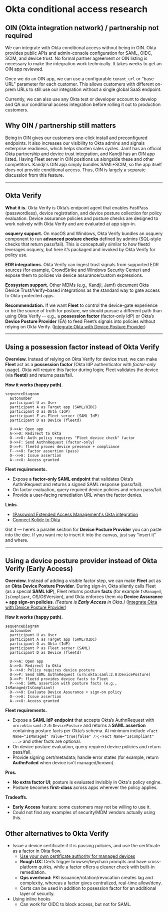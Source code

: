 # Okta conditional access research

## OIN (Okta integration network) / partnership not required

We can integrate with Okta conditional access without being in OIN. Okta provides public APIs and admin-console configuration for SAML, OIDC, SCIM, and device trust. No formal partner agreement or OIN listing is necessary to make the integration work technically. It takes weeks to get an OIN app reviewed.

Once we do an OIN app, we can use a configurable `tenant_url` or “base URL” parameter for each customer. This allows customers with different on-prem URLs to still use our integration without a single global SaaS endpoint.

Currently, we can also use any Okta test or developer account to develop and QA our conditional access integration before rolling it out to production customers.

## Why OIN / partnership still matters

Being in OIN gives our customers one-click install and preconfigured endpoints. It also increases our visibility to Okta admins and signals enterprise readiness, which helps shorten sales cycles. Jamf has an official Okta partnership and device trust integration, and Kandji has an OIN app listed. Having Fleet server in OIN positions us alongside these and other competitors. Kandji's OIN app simply bundles SAML+SCIM, so the app itself does not provide conditional access. Thus, OIN is largely a separate discussion from this feature.

---

## Okta Verify

**What it is.** Okta Verify is Okta’s endpoint agent that enables FastPass (passwordless), device registration, and device posture collection for policy evaluation. Device assurance policies and posture checks are designed to work natively with Okta Verify and are evaluated at app sign-in.

**osquery support.** On macOS and Windows, Okta Verify bundles an osquery component to run **advanced posture checks** defined by admins (SQL-style checks that return pass/fail). This is conceptually similar to how fleetd leverages osquery, but here it’s packaged and invoked by Okta Verify for policy use.

**EDR integrations.** Okta Verify can ingest trust signals from supported EDR sources (for example, CrowdStrike and Windows Security Center) and expose them to policies via device assurance/custom expressions.

**Ecosystem support.** Other MDMs (e.g., Kandji, Jamf) document Okta Device Trust/Verify–based integrations as the standard way to gate access to Okta-protected apps.

**Recommendation.** If we want **Fleet** to control the device-gate experience or be the source of truth for posture, we should pursue a different path than using Okta Verify -- e.g., a **possession factor** (factor-only IdP) or Okta’s **Device Posture Provider** (EA) to feed Fleet’s signals into policies without relying on Okta Verify. ([Integrate Okta with Device Posture Provider](https://help.okta.com/oie/en-us/content/topics/identity-engine/devices/device-assurance-device-posture-idp.htm))

---

## Using a possession factor instead of Okta Verify

**Overview.** Instead of relying on Okta Verify for device trust, we can make **Fleet** act as a **possession factor** (Okta IdP authenticator with *factor-only* usage). Okta will require this factor during login; Fleet validates the device (via **fleetd**) and returns pass/fail.

**How it works (happy path).**

```mermaid
sequenceDiagram
  autonumber
  participant U as User
  participant A as Target app (SAML/OIDC)
  participant O as Okta (IdP)
  participant F as Fleet server (SAML IdP)
  participant D as Device (fleetd)

  U->>A: Open app
  A->>O: Redirect to Okta
  O-->>O: Auth policy requires "Fleet device check" factor
  O->>F: Send AuthnRequest (factor-only)
  D->>F: fleetd proves device presence + compliance
  F-->>O: Factor assertion (pass)
  O-->>A: Issue assertion
  A-->>U: Access granted
```

**Fleet requirements.**

* Expose a **factor-only SAML endpoint** that validates Okta’s AuthnRequest and returns a signed SAML response (pass/fail).
* On factor evaluation, query required device policies and return pass/fail.
* Provide a user-facing remediation URL when the factor denies.

**Links.**

* [1Password Extended Access Management's Okta integration](https://blog.1password.com/extended-access-management-okta-guide)
* [Connect Kolide to Okta](https://www.kolide.com/docs/admins/setting-up-kolide/connect-kolide-to-okta)

Got it — here’s a parallel section for **Device Posture Provider** you can paste into the doc. If you want me to insert it into the canvas, just say “insert it” and where.

---

## Using a device posture provider instead of Okta Verify (Early Access)

**Overview.** Instead of adding a visible factor step, we can make **Fleet** act as an **Okta Device Posture Provider**. During sign-in, Okta silently calls Fleet (as a special **SAML IdP**), Fleet returns posture **facts** (for example `IsManaged`, `IsCompliant`, OS/OSVersion), and Okta enforces them via **Device Assurance + app sign-on policies**. *(Feature is **Early Access** in Okta.)* ([Integrate Okta with Device Posture Provider](https://help.okta.com/oie/en-us/content/topics/identity-engine/devices/device-assurance-device-posture-idp.htm))

**How it works (happy path).**

```mermaid
sequenceDiagram
  autonumber
  participant U as User
  participant A as Target app (SAML/OIDC)
  participant O as Okta (IdP)
  participant P as Fleet server (SAML)
  participant D as Device (fleetd)

  U->>A: Open app
  A->>O: Redirect to Okta
  O-->>O: Policy requires device posture
  O->>P: Send SAML AuthnRequest (urn:okta:saml:2.0:DevicePosture)
  D->>P: fleetd provides device facts to Fleet
  P-->>O: SAML assertion with posture facts (e.g., IsManaged/IsCompliant)
  O-->>O: Evaluate Device Assurance + sign-on policy
  O-->>A: Issue assertion
  A-->>U: Access granted
```

**Fleet requirements.**

* Expose a **SAML IdP endpoint** that accepts Okta’s AuthnRequest with `urn:okta:saml:2.0:DevicePosture` and returns a **SAML assertion** containing posture facts per Okta’s schema. At minimum include `<Fact Name="IsManaged" Value="true|false" />`; `<Fact Name="IsCompliant" ...>` and other facts are optional.
* On device posture evaluation, query required device policies and return pass/fail.
* Provide signing cert/metadata; handle error states (for example, return **AuthnFailed** when device isn't managed/known).

**Pros.**

* **No extra factor UI**; posture is evaluated invisibly in Okta's policy engine.
* Posture becomes **first-class** across apps wherever the policy applies.

**Tradeoffs.**

* **Early Access** feature: some customers may not be willing to use it.
* Could not find any examples of security/MDM vendors actually using this.

## Other alternatives to Okta Verify

* Issue a device certificate if it is passing policies, and use the certificate as a factor in Okta flow.
  * [Use your own certificate authority for managed devices](https://help.okta.com/oie/en-us/content/topics/identity-engine/devices/config-customer-provided-ca.htm)
  * **Rough UX:** Certs trigger browser/keychain prompts and have cross-platform quirks, while a factor offers a cleaner check with built-in remediation.
  * **Ops overhead:** PKI issuance/rotation/revocation creates lag and complexity, whereas a factor gives centralized, real-time allow/deny.
  * Certs can be used in addition to posession factor for an additional layer of security.
* Using inline hooks
  * Can work for OIDC to block access, but not for SAML.
